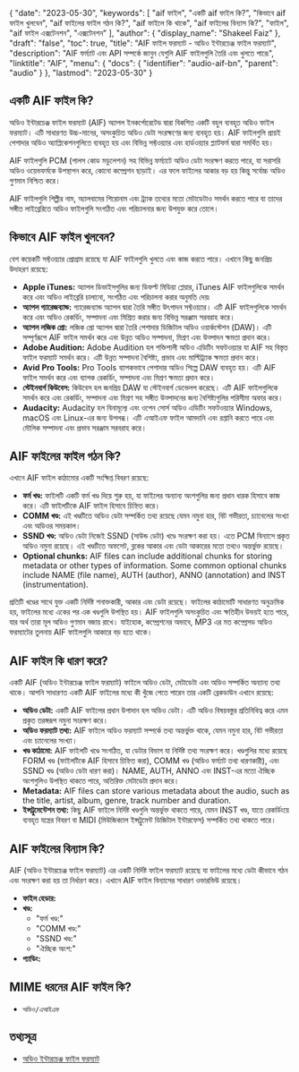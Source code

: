 {
  "date": "2023-05-30",
  "keywords": [
"aif ফাইল",
"একটি aif ফাইল কি?",
"কিভাবে aif ফাইল খুলবেন",
"aif ফাইলের ফাইল গঠন কি?",
"aif ফাইলে কি থাকে",
"aif ফাইলের বিন্যাস কি?",
"ফাইল",
"aif ফাইল এক্সটেনশন",
"এক্সটেনশন"
],
  "author": {
    "display_name": "Shakeel Faiz"
},
  "draft": "false",
  "toc": true,
  "title": "AIF ফাইল ফরম্যাট - অডিও ইন্টারচেঞ্জ ফাইল ফরম্যাট",
  "description": "AIF ফর্ম্যাট এবং API সম্পর্কে জানুন যেগুলি AIF ফাইলগুলি তৈরি এবং খুলতে পারে৷",
  "linktitle": "AIF",
  "menu": {
    "docs": {
      "identifier": "audio-aif-bn",
      "parent": "audio"
}
},
  "lastmod": "2023-05-30"
}

## একটি AIF ফাইল কি?

অডিও ইন্টারচেঞ্জ ফাইল ফরম্যাট (AIF) অ্যাপল ইনকর্পোরেটেড দ্বারা বিকশিত একটি বহুল ব্যবহৃত অডিও ফাইল ফরম্যাট। এটি সাধারণত উচ্চ-মানের, অসংকুচিত অডিও ডেটা সংরক্ষণের জন্য ব্যবহৃত হয়। AIF ফাইলগুলি প্রায়ই পেশাদার অডিও অ্যাপ্লিকেশনগুলিতে ব্যবহৃত হয় এবং বিভিন্ন সফ্টওয়্যার এবং হার্ডওয়্যার প্ল্যাটফর্ম দ্বারা সমর্থিত হয়।

AIF ফাইলগুলি PCM (পালস কোড মডুলেশন) সহ বিভিন্ন ফর্ম্যাটে অডিও ডেটা সংরক্ষণ করতে পারে, যা সরাসরি অডিও ওয়েভফর্মকে উপস্থাপন করে, কোনো কম্প্রেশন ছাড়াই। এর ফলে ফাইলের আকার বড় হয় কিন্তু সর্বোচ্চ অডিও গুণমান নিশ্চিত করে।

AIF ফাইলগুলি শিল্পীর নাম, অ্যালবামের শিরোনাম এবং ট্র্যাক তথ্যের মতো মেটাডেটাও সমর্থন করতে পারে যা তাদের সঙ্গীত লাইব্রেরিতে অডিও ফাইলগুলি সংগঠিত এবং পরিচালনার জন্য উপযুক্ত করে তোলে।

## কিভাবে AIF ফাইল খুলবেন?

বেশ কয়েকটি সফ্টওয়্যার প্রোগ্রাম রয়েছে যা AIF ফাইলগুলি খুলতে এবং কাজ করতে পারে। এখানে কিছু জনপ্রিয় উদাহরণ রয়েছে:

- **Apple iTunes:** অ্যাপল ডিভাইসগুলির জন্য ডিফল্ট মিডিয়া প্লেয়ার, iTunes AIF ফাইলগুলিকে সমর্থন করে এবং অডিও লাইব্রেরি চালানো, সংগঠিত এবং পরিচালনা করার অনুমতি দেয়৷
- **অ্যাপল গ্যারেজব্যান্ড:** গ্যারেজব্যান্ড অ্যাপল দ্বারা তৈরি সঙ্গীত উৎপাদন সফ্টওয়্যার। এটি AIF ফাইলগুলিকে সমর্থন করে এবং অডিও রেকর্ডিং, সম্পাদনা এবং মিশ্রিত করার জন্য বিভিন্ন সরঞ্জাম সরবরাহ করে।
- **অ্যাপল লজিক প্রো:** লজিক প্রো অ্যাপল দ্বারা তৈরি পেশাদার ডিজিটাল অডিও ওয়ার্কস্টেশন (DAW)। এটি সম্পূর্ণরূপে AIF ফাইল সমর্থন করে এবং উন্নত অডিও সম্পাদনা, মিশ্রণ এবং উত্পাদন ক্ষমতা প্রদান করে।
- **Adobe Audition:** Adobe Audition হল শক্তিশালী অডিও এডিটিং সফটওয়্যার যা AIF সহ বিস্তৃত ফাইল ফরম্যাট সমর্থন করে। এটি উন্নত সম্পাদনা বৈশিষ্ট্য, প্রভাব এবং মাল্টিট্র্যাক ক্ষমতা প্রদান করে।
- **Avid Pro Tools:** Pro Tools ব্যাপকভাবে পেশাদার অডিও শিল্পে DAW ব্যবহৃত হয়। এটি AIF ফাইল সমর্থন করে এবং ব্যাপক রেকর্ডিং, সম্পাদনা এবং মিশ্রণ ক্ষমতা প্রদান করে।
- **স্টেইনবার্গ কিউবেস:** কিউবেস হল জনপ্রিয় DAW যা স্টেইনবার্গ ডেভেলপ করেছে। এটি AIF ফাইলগুলিকে সমর্থন করে এবং রেকর্ডিং, সম্পাদনা এবং মিশ্রণ সহ সঙ্গীত উত্পাদনের জন্য বৈশিষ্ট্যগুলির পরিসীমা অফার করে।
- **Audacity:** Audacity হল বিনামূল্যে এবং ওপেন সোর্স অডিও এডিটিং সফটওয়্যার Windows, macOS এবং Linux-এর জন্য উপলব্ধ। এটি এআইএফ ফাইল আমদানি এবং রপ্তানি করতে পারে এবং মৌলিক সম্পাদনা এবং প্রভাব সরঞ্জাম সরবরাহ করে।

## AIF ফাইলের ফাইল গঠন কি?

এখানে AIF ফাইল কাঠামোর একটি সংক্ষিপ্ত বিবরণ রয়েছে:

- **ফর্ম খণ্ড:** ফাইলটি একটি ফর্ম খণ্ড দিয়ে শুরু হয়, যা ফাইলের অন্যান্য অংশগুলির জন্য প্রধান ধারক হিসাবে কাজ করে। এটি ফাইলটিকে AIF ফাইল হিসাবে চিহ্নিত করে।
- **COMM খণ্ড:** এই খণ্ডটিতে অডিও ডেটা সম্পর্কিত তথ্য রয়েছে যেমন নমুনা হার, বিট গভীরতা, চ্যানেলের সংখ্যা এবং অডিওর সময়কাল।
- **SSND খণ্ড:** অডিও ডেটা নিজেই SSND (সাউন্ড ডেটা) খণ্ডে সংরক্ষণ করা হয়। এতে PCM বিন্যাসে প্রকৃত অডিও নমুনা রয়েছে। এই খণ্ডটিতে অফসেট, ব্লকের আকার এবং ডেটা আকারের মতো তথ্যও অন্তর্ভুক্ত রয়েছে।
- **Optional chunks:** AIF files can include additional chunks for storing metadata or other types of information. Some common optional chunks include NAME (file name), AUTH (author), ANNO (annotation) and INST (instrumentation).

প্রতিটি খণ্ডের সাথে যুক্ত একটি নির্দিষ্ট শনাক্তকারী, আকার এবং ডেটা রয়েছে। ফাইলের কাঠামোটি সাধারণত অনুক্রমিক হয়, ফাইলের মধ্যে একের পর এক খণ্ডগুলি উপস্থিত হয়। AIF ফাইলগুলি অসংকুচিত এবং ক্ষতিহীন উভয়ই হতে পারে, যার অর্থ তারা মূল অডিও গুণমান বজায় রাখে। যাইহোক, কম্প্রেশনের অভাবে, MP3 এর মত কম্প্রেসড অডিও ফরম্যাটের তুলনায় AIF ফাইলগুলি আকারে বড় হতে থাকে।

## AIF ফাইল কি ধারণ করে?

একটি AIF (অডিও ইন্টারচেঞ্জ ফাইল ফরম্যাট) ফাইলে অডিও ডেটা, মেটাডেটা এবং অডিও সম্পর্কিত অন্যান্য তথ্য থাকে। আপনি সাধারণত একটি AIF ফাইলের মধ্যে কী খুঁজে পেতে পারেন তার একটি ব্রেকডাউন এখানে রয়েছে:

- **অডিও ডেটা:** একটি AIF ফাইলের প্রধান উপাদান হল অডিও ডেটা। এটি অডিও বিষয়বস্তুর প্রতিনিধিত্ব করে এমন প্রকৃত তরঙ্গরূপ নমুনা সংরক্ষণ করে।
- **অডিও ফরম্যাট তথ্য:** AIF ফাইলে অডিও ফরম্যাট সম্পর্কে তথ্য অন্তর্ভুক্ত থাকে, যেমন নমুনা হার, বিট গভীরতা এবং চ্যানেলের সংখ্যা।
- **খণ্ড কাঠামো:** AIF ফাইলটি খণ্ডে সংগঠিত, যা ডেটার বিভাগ যা নির্দিষ্ট তথ্য সংরক্ষণ করে। খণ্ডগুলির মধ্যে রয়েছে FORM খণ্ড (ফাইলটিকে AIF হিসাবে চিহ্নিত করা), COMM খণ্ড (অডিও ফর্ম্যাট তথ্য ধারণকারী), এবং SSND খণ্ড (অডিও ডেটা ধারণ করা)। NAME, AUTH, ANNO এবং INST-এর মতো ঐচ্ছিক অংশগুলিও উপস্থিত থাকতে পারে, অতিরিক্ত মেটাডেটা প্রদান করে।
- **Metadata:** AIF files can store various metadata about the audio, such as the title, artist, album, genre, track number and duration. 
- **ইন্সট্রুমেন্টেশন তথ্য:** কিছু AIF ফাইলে নির্দিষ্ট খণ্ডগুলি অন্তর্ভুক্ত থাকতে পারে, যেমন INST খণ্ড, যাতে রেকর্ডিংয়ে ব্যবহৃত যন্ত্রের বিবরণ বা MIDI (মিউজিক্যাল ইন্সট্রুমেন্ট ডিজিটাল ইন্টারফেস) সম্পর্কিত তথ্য থাকতে পারে।

## AIF ফাইলের বিন্যাস কি?

AIF (অডিও ইন্টারচেঞ্জ ফাইল ফরম্যাট) এর একটি নির্দিষ্ট ফাইল ফরম্যাট রয়েছে যা ফাইলের মধ্যে ডেটা কীভাবে গঠন এবং সংরক্ষণ করা হয় তা নির্ধারণ করে। এখানে AIF ফাইল বিন্যাসের সাধারণ ওভারভিউ রয়েছে।

- **ফাইল হেডার:**
- **খণ্ড:**
  - "ফর্ম খণ্ড:"
  - "COMM খণ্ড:"
  - "SSND খণ্ড:"
  - "ঐচ্ছিক অংশ:"
- **প্যাডিং:**

## MIME ধরনের AIF ফাইল কি?

- `অডিও/এআইএফ`

## তথ্যসূত্র
* [অডিও ইন্টারচেঞ্জ ফাইল ফরম্যাট](https://en.wikipedia.org/wiki/Audio_Interchange_File_Format)


